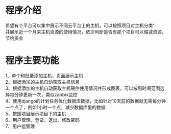 # 程序介绍
希望有个平台可以集中展示不同云平台上的主机，可以按照项目对主机分类‘   
并展示近一个月来主机资源的使用情况，依次判断是否有那个项目可以缩减资源，节约资金   

# 程序主要功能
1、单个和批量添加主机，页面展示主机   
2、根据添加的主机自动获取主机信息   
3、根据添加的主机自动获取主机硬件使用情况并形成图表，可以按照时间范围选择每分钟更新一次，类似zabbix监控  
4、使用django的计划任务优化数据库数据，比如针对10天前的数据就无需每分钟一个点了，例如1小时一个点，减少数据库里的数据       
5、按照项目展示项目下的主机  
6、用户管理，登录、退出、修改密码  
7、用户组管理   
